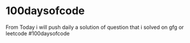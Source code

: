 # 100daysofcode
From Today i will push daily a solution of question that i solved on gfg or leetcode
#100daysofcode
